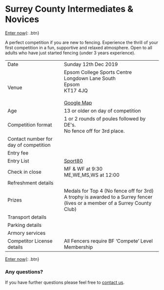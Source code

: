# Surrey County Intermediates & Novices

[Enter now](https://bf.sport80.com){: .btn} 

A perfect competition if you are new to fencing. Experience the thrill of your first competition in a fun, supportive and relaxed atmosphere. Open to all adults who have just started fencing (under 3 years experience). 

| | |
|-|-|
|Date|Sunday 12th Dec 2019
|Venue|Epsom College Sports Centre<br/>Longdown Lane South<br/>Epsom<br/>KT17 4JQ<br/><br/>[Google Map](https://www.google.com/maps/place/Hams+Fitness+-+Epsom+Personal+Training+%26+Bootcamps/@51.3254215,-0.245678,16z/data=!4m5!3m4!1s0x4875e25d37d77a45:0x941a827e5a7ef401!8m2!3d51.3243902!4d-0.2480936)
|Age| 13 or older on day of competition
|Competition format|1 or 2 rounds of poules followed by DE's.<br/>No fence off for 3rd place.|
|Contact number for day of competition|
|Entry fee|
|Entry List|[Sport80](https://bf.sport80.com/events)
Check in close|MF & WF at 9:30<br/>ME,WE,MS,WS at 12:00
|Refreshment details|
|Prizes| Medals for Top 4 (No fence off for 3rd)<br/>A trophy is awarded to a Surrey fencer (lives or a member of a Surrey County Club)|
|Transport details|
|Parking details|
|Armory services|
|Competitor License details|All Fencers require BF ‘Compete’ Level Membership

[Enter now](https://bf.sport80.com){: .btn}

### Any questions?
If you have further questions please feel free to [contact us](./contact).
